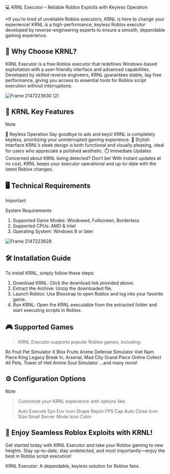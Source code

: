 💻 KRNL Executor – Reliable Roblox Exploits with Keyless Operation

*If you’re tired of unreliable Roblox executors, KRNL is here to change your experience! KRNL is a high-performance, keyless Roblox executor developed by reverse-engineering experts to ensure a smooth, dependable gaming experience.


## 📌 Why Choose KRNL?

KRNL Executor is a free Roblox executor that redefines Windows-based exploitation with a user-friendly interface and advanced capabilities. Developed by skilled reverse engineers, KRNL guarantees stable, lag-free performance, giving you access to essential tools for Roblox script execution without interruptions.


![Frame 2147223630 (2)](https://github.com/user-attachments/assets/971ea516-320a-439b-b9ce-1611a314e534)

## 🔑 KRNL Key Features


> [!NOTE]
> 🚫 Keyless Operation
> Say goodbye to ads and keys! KRNL is completely keyless, prioritizing your uninterrupted gaming experience.
> 💎 Stylish Interface
> KRNL’s sleek design is both functional and visually pleasing, ideal for users who appreciate a polished aesthetic.
> ⏱️ Immediate Updates
> Concerned about KRNL being detected? Don’t be! With instant updates at no cost, KRNL keeps your executor operational and up-to-date with the latest Roblox changes.




## 🖥️ Technical Requirements

> [!IMPORTANT]
> System Requirements
> 1. Supported Game Modes: Windowed, Fullscreen, Borderless
> 2. Supported CPUs: AMD & Intel
> 3. Operating System: Windows 8 or later

![Frame 2147223628](https://github.com/user-attachments/assets/9b5c8ece-e4b4-45a7-9404-525b2f539286)

## 🛠️ Installation Guide

To install KRNL, simply follow these steps:
1. Download KRNL: Click the download link provided above.
2. Extract the Archive: Unzip the downloaded file.
3. Launch Roblox: Use Bloxstrap to open Roblox and log into your favorite game.
4. Run KRNL: Open the KRNL executable from the extracted folder and start executing scripts in Roblox.

## 🎮 Supported Games

> KRNL Executor supports popular Roblox games, including:

Ro Fruit
Pet Simulator X
Blox Fruits
Anime Defense Simulator
Viet Nam Piece
King Legacy
Break In, Arsenal, Mad City
Grand Piece Online
Collect All Pets, Tower of Hell
Anime Soul Simulator
…and many more!

## ⚙️ Configuration Options

> [!NOTE]

> Customize your KRNL experience with options like:
>
> Auto Execute
> Syn Env
> Icon Shape
> Rejoin
> FPS Cap
> Auto Close
> Icon Size
> Small Server Mode
> Icon Color

## 🎉 Enjoy Seamless Roblox Exploits with KRNL!

Get started today with KRNL Executor and take your Roblox gaming to new heights. Stay up-to-date, stay undetected, and most importantly—enjoy the best in Roblox script execution!

KRNL Executor: A dependable, keyless solution for Roblox fans.
